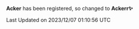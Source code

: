 **Acker** has been registered, so changed to **Ackerr✨**

<!--START_SECTION:waka-->

 Last Updated on 2023/12/07 01:10:56 UTC
<!--END_SECTION:waka-->
